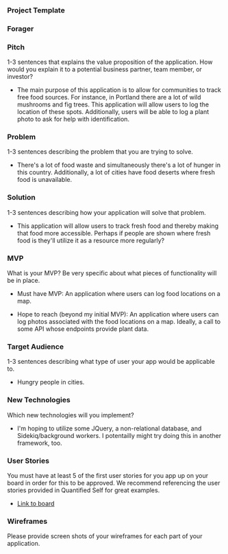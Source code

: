 ### Project Template

### Forager

### Pitch

1-3 sentences that explains the value proposition of the application. How would you explain it to a potential business partner, team member, or investor?

- The main purpose of this application is to allow for communities to track free food sources. For instance, in Portland there are a lot of wild mushrooms and fig trees. This application will allow users to log the location of these spots. Additionally, users will be able to log a plant photo to ask for help with identification.

### Problem

1-3 sentences describing the problem that you are trying to solve.

- There's a lot of food waste and simultaneously there's a lot of hunger in this country. Additionally, a lot of cities have food deserts where fresh food is unavailable.


### Solution

1-3 sentences describing how your application will solve that problem.

- This application will allow users to track fresh food and thereby making that food more accessible. Perhaps if people are shown where fresh food is they'll utilize it as a resource more regularly?


### MVP

What is your MVP? Be very specific about what pieces of functionality will be in place.

* Must have MVP: An application where users can log food locations on a map.

* Hope to reach (beyond my initial MVP): An application where users can log photos associated with the food locations on a map. Ideally, a call to some API whose endpoints provide plant data.


### Target Audience

1-3 sentences describing what type of user your app would be applicable to.

- Hungry people in cities.

### New Technologies

Which new technologies will you implement?

- I'm hoping to utilize some JQuery, a non-relational database, and Sidekiq/background workers. I potentailly might try doing this in another framework, too.

### User Stories

You must have at least 5 of the first user stories for you app up on your board in order for this to be approved. We recommend referencing the user stories provided in Quantified Self for great examples.

* [Link to board](https://waffle.io/mgmilton/forager)


### Wireframes

Please provide screen shots of your wireframes for each part of your application.
